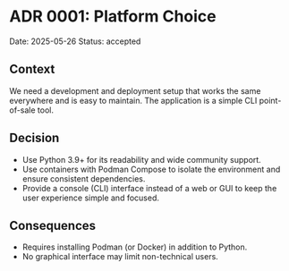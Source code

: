 # ADR 0001: Platform Choice

Date: 2025-05-26
Status: accepted

## Context

We need a development and deployment setup that works the same everywhere and is easy to maintain. The application is a simple CLI point-of-sale tool.

## Decision

- Use Python 3.9+ for its readability and wide community support.
- Use containers with Podman Compose to isolate the environment and ensure consistent dependencies.
- Provide a console (CLI) interface instead of a web or GUI to keep the user experience simple and focused.

## Consequences

- Requires installing Podman (or Docker) in addition to Python.
- No graphical interface may limit non-technical users.
